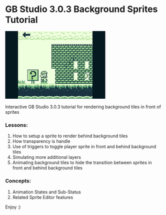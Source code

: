 # GB Studio 3.0.3 Background Sprites Tutorial
![Alt text](/help/BackgroundSprites-2.4.gif "Example")

Interactive GB Studio 3.0.3 tutorial for rendering background tiles in front of sprites


### Lessons:
1. How to setup a sprite to render behind background tiles
2. How transparency is handle
3. Use of triggers to toggle player sprite in front and behind background tiles
4. Simulating more additional layers
5. Animating background tiles to hide the transition between sprites in front and behind background tiles

### Concepts:
1. Animation States and Sub-Status
3. Related Sprite Editor features

Enjoy :)
